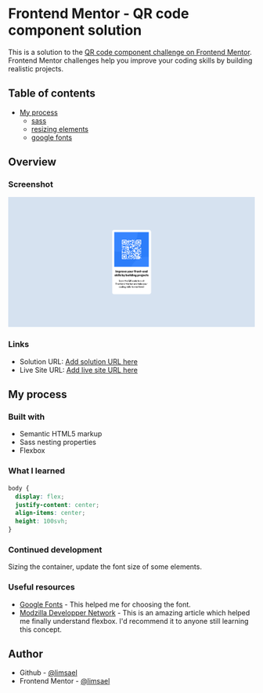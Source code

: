 # Frontend Mentor - QR code component solution

This is a solution to the [QR code component challenge on Frontend Mentor](https://www.frontendmentor.io/challenges/qr-code-component-iux_sIO_H). Frontend Mentor challenges help you improve your coding skills by building realistic projects.

## Table of contents

- [My process](#my-process)
  - [sass](#built-with)
  - [resizing elements](#what-i-learned)
  - [google fonts](#useful-resources)

## Overview

### Screenshot

![](./images/screen.png)

### Links

- Solution URL: [Add solution URL here](https://github.com/limsael/limsael.github.io.git)
- Live Site URL: [Add live site URL here](https://your-live-site-url.com)

## My process

### Built with

- Semantic HTML5 markup
- Sass nesting properties
- Flexbox

### What I learned

```css
body {
  display: flex;
  justify-content: center;
  align-items: center;
  height: 100svh;
}
```

### Continued development

Sizing the container, update the font size of some elements.

### Useful resources

- [Google Fonts](https://https://fonts.google.com/) - This helped me for choosing the font.
- [Modzilla Developper Network](https://developer.mozilla.org/en-US/) - This is an amazing article which helped me finally understand flexbox. I'd recommend it to anyone still learning this concept.

## Author

- Github - [@limsael](https://github.com/limsael)
- Frontend Mentor - [@limsael](https://www.frontendmentor.io/profile/yourusername)
